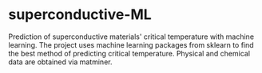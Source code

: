 # superconductive-ML
Prediction of superconductive materials' critical temperature with machine learning.
The project uses machine learning packages from sklearn to find the best method of predicting critical temperature.
Physical and chemical data are obtained via matminer.
